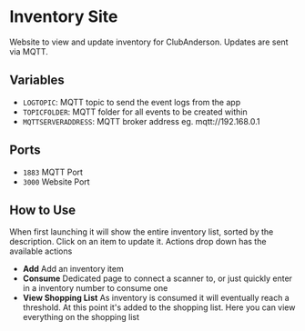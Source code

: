 # Inventory Site

Website to view and update inventory for ClubAnderson.  Updates are sent via MQTT.

## Variables

- `LOGTOPIC`: MQTT topic to send the event logs from the app
- `TOPICFOLDER`: MQTT folder for all events to be created within
- `MQTTSERVERADDRESS`: MQTT broker address eg. mqtt://192.168.0.1

## Ports

- `1883` MQTT Port
- `3000` Website Port

## How to Use

When first launching it will show the entire inventory list, sorted by the description.  Click on an item to update it.  Actions drop down has the available actions

- **Add** Add an inventory item
- **Consume** Dedicated page to connect a scanner to, or just quickly enter in a inventory number to consume one
- **View Shopping List** As inventory is consumed it will eventually reach a threshold. At this point it's added to the shopping list. Here you can view everything on the shopping list
